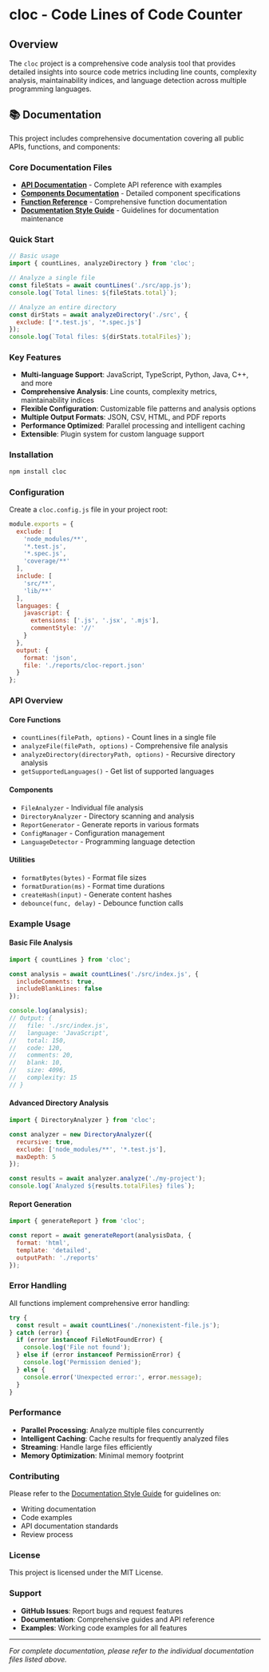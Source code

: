 # cloc - Code Lines of Code Counter

## Overview

The `cloc` project is a comprehensive code analysis tool that provides detailed insights into source code metrics including line counts, complexity analysis, maintainability indices, and language detection across multiple programming languages.

## 📚 Documentation

This project includes comprehensive documentation covering all public APIs, functions, and components:

### Core Documentation Files

- **[API Documentation](./API_DOCUMENTATION.md)** - Complete API reference with examples
- **[Components Documentation](./COMPONENTS_DOCUMENTATION.md)** - Detailed component specifications
- **[Function Reference](./FUNCTION_REFERENCE.md)** - Comprehensive function documentation
- **[Documentation Style Guide](./DOCUMENTATION_STYLE_GUIDE.md)** - Guidelines for documentation maintenance

### Quick Start

```javascript
// Basic usage
import { countLines, analyzeDirectory } from 'cloc';

// Analyze a single file
const fileStats = await countLines('./src/app.js');
console.log(`Total lines: ${fileStats.total}`);

// Analyze an entire directory
const dirStats = await analyzeDirectory('./src', {
  exclude: ['*.test.js', '*.spec.js']
});
console.log(`Total files: ${dirStats.totalFiles}`);
```

### Key Features

- **Multi-language Support**: JavaScript, TypeScript, Python, Java, C++, and more
- **Comprehensive Analysis**: Line counts, complexity metrics, maintainability indices
- **Flexible Configuration**: Customizable file patterns and analysis options
- **Multiple Output Formats**: JSON, CSV, HTML, and PDF reports
- **Performance Optimized**: Parallel processing and intelligent caching
- **Extensible**: Plugin system for custom language support

### Installation

```bash
npm install cloc
```

### Configuration

Create a `cloc.config.js` file in your project root:

```javascript
module.exports = {
  exclude: [
    'node_modules/**',
    '*.test.js',
    '*.spec.js',
    'coverage/**'
  ],
  include: [
    'src/**',
    'lib/**'
  ],
  languages: {
    javascript: {
      extensions: ['.js', '.jsx', '.mjs'],
      commentStyle: '//'
    }
  },
  output: {
    format: 'json',
    file: './reports/cloc-report.json'
  }
};
```

### API Overview

#### Core Functions

- `countLines(filePath, options)` - Count lines in a single file
- `analyzeFile(filePath, options)` - Comprehensive file analysis
- `analyzeDirectory(directoryPath, options)` - Recursive directory analysis
- `getSupportedLanguages()` - Get list of supported languages

#### Components

- `FileAnalyzer` - Individual file analysis
- `DirectoryAnalyzer` - Directory scanning and analysis
- `ReportGenerator` - Generate reports in various formats
- `ConfigManager` - Configuration management
- `LanguageDetector` - Programming language detection

#### Utilities

- `formatBytes(bytes)` - Format file sizes
- `formatDuration(ms)` - Format time durations
- `createHash(input)` - Generate content hashes
- `debounce(func, delay)` - Debounce function calls

### Example Usage

#### Basic File Analysis

```javascript
import { countLines } from 'cloc';

const analysis = await countLines('./src/index.js', {
  includeComments: true,
  includeBlankLines: false
});

console.log(analysis);
// Output: {
//   file: './src/index.js',
//   language: 'JavaScript',
//   total: 150,
//   code: 120,
//   comments: 20,
//   blank: 10,
//   size: 4096,
//   complexity: 15
// }
```

#### Advanced Directory Analysis

```javascript
import { DirectoryAnalyzer } from 'cloc';

const analyzer = new DirectoryAnalyzer({
  recursive: true,
  exclude: ['node_modules/**', '*.test.js'],
  maxDepth: 5
});

const results = await analyzer.analyze('./my-project');
console.log(`Analyzed ${results.totalFiles} files`);
```

#### Report Generation

```javascript
import { generateReport } from 'cloc';

const report = await generateReport(analysisData, {
  format: 'html',
  template: 'detailed',
  outputPath: './reports'
});
```

### Error Handling

All functions implement comprehensive error handling:

```javascript
try {
  const result = await countLines('./nonexistent-file.js');
} catch (error) {
  if (error instanceof FileNotFoundError) {
    console.log('File not found');
  } else if (error instanceof PermissionError) {
    console.log('Permission denied');
  } else {
    console.error('Unexpected error:', error.message);
  }
}
```

### Performance

- **Parallel Processing**: Analyze multiple files concurrently
- **Intelligent Caching**: Cache results for frequently analyzed files
- **Streaming**: Handle large files efficiently
- **Memory Optimization**: Minimal memory footprint

### Contributing

Please refer to the [Documentation Style Guide](./DOCUMENTATION_STYLE_GUIDE.md) for guidelines on:

- Writing documentation
- Code examples
- API documentation standards
- Review process

### License

This project is licensed under the MIT License.

### Support

- **GitHub Issues**: Report bugs and request features
- **Documentation**: Comprehensive guides and API reference
- **Examples**: Working code examples for all features

---

*For complete documentation, please refer to the individual documentation files listed above.*
